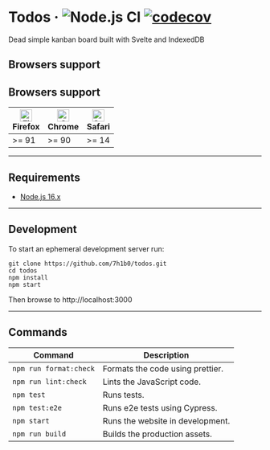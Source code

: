 # Todos &middot; ![Node.js CI](https://github.com/7h1b0/todos/workflows/Node.js%20CI/badge.svg) [![codecov](https://codecov.io/gh/7h1b0/todos/branch/master/graph/badge.svg?token=57PNU1ERS8)](https://codecov.io/gh/7h1b0/todos)

Dead simple kanban board built with Svelte and IndexedDB

## Browsers support

## Browsers support

| [<img src="https://raw.githubusercontent.com/alrra/browser-logos/master/src/firefox/firefox_48x48.png" alt="Firefox" width="24px" height="24px" />](http://godban.github.io/browsers-support-badges/)<br/>Firefox | [<img src="https://raw.githubusercontent.com/alrra/browser-logos/master/src/chrome/chrome_48x48.png" alt="Chrome" width="24px" height="24px" />](http://godban.github.io/browsers-support-badges/)<br/>Chrome | [<img src="https://raw.githubusercontent.com/alrra/browser-logos/master/src/safari/safari_48x48.png" alt="Safari" width="24px" height="24px" />](http://godban.github.io/browsers-support-badges/)<br/>Safari |
| ----------------------------------------------------------------------------------------------------------------------------------------------------------------------------------------------------------------- | ------------------------------------------------------------------------------------------------------------------------------------------------------------------------------------------------------------- | ------------------------------------------------------------------------------------------------------------------------------------------------------------------------------------------------------------- |
| >= 91                                                                                                                                                                                                             | >= 90                                                                                                                                                                                                         | >= 14                                                                                                                                                                                                         |

---

## Requirements

- [Node.js 16.x](https://nodejs.org/)

---

## Development

To start an ephemeral development server run:

```
git clone https://github.com/7h1b0/todos.git
cd todos
npm install
npm start
```

Then browse to http://localhost:3000

---

## Commands

| Command                | Description                      |
| ---------------------- | -------------------------------- |
| `npm run format:check` | Formats the code using prettier. |
| `npm run lint:check`   | Lints the JavaScript code.       |
| `npm test`             | Runs tests.                      |
| `npm test:e2e`         | Runs e2e tests using Cypress.    |
| `npm start`            | Runs the website in development. |
| `npm run build`        | Builds the production assets.    |
